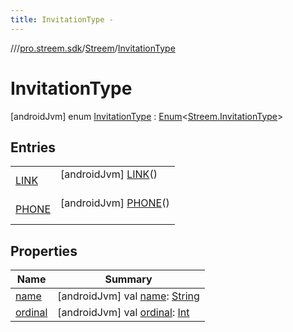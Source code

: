 ```yaml
---
title: InvitationType -
---
```

//[<root>](../../../../index.md)/[pro.streem.sdk](../../index.md)/[Streem](../index.md)/[InvitationType](index.md)



# InvitationType  
 [androidJvm] enum [InvitationType](index.md) : [Enum](https://kotlinlang.org/api/latest/jvm/stdlib/kotlin/-enum/index.html)<[Streem.InvitationType](index.md)>    


## Entries  
  
| | |
|---|---|
| <a name="pro.streem.sdk/Streem.InvitationType.LINK///PointingToDeclaration/"></a>[LINK](-l-i-n-k/index.md)| <a name="pro.streem.sdk/Streem.InvitationType.LINK///PointingToDeclaration/"></a> [androidJvm] [LINK](-l-i-n-k/index.md)()  <br>   <br>|
| <a name="pro.streem.sdk/Streem.InvitationType.PHONE///PointingToDeclaration/"></a>[PHONE](-p-h-o-n-e/index.md)| <a name="pro.streem.sdk/Streem.InvitationType.PHONE///PointingToDeclaration/"></a> [androidJvm] [PHONE](-p-h-o-n-e/index.md)()  <br>   <br>|


## Properties  
  
|  Name |  Summary | 
|---|---|
| <a name="pro.streem.sdk/Streem.InvitationType/name/#/PointingToDeclaration/"></a>[name](index.md#%5Bpro.streem.sdk%2FStreem.InvitationType%2Fname%2F%23%2FPointingToDeclaration%2F%5D%2FProperties%2F-1134451956)| <a name="pro.streem.sdk/Streem.InvitationType/name/#/PointingToDeclaration/"></a> [androidJvm] val [name](index.md#%5Bpro.streem.sdk%2FStreem.InvitationType%2Fname%2F%23%2FPointingToDeclaration%2F%5D%2FProperties%2F-1134451956): [String](https://kotlinlang.org/api/latest/jvm/stdlib/kotlin/-string/index.html)   <br>|
| <a name="pro.streem.sdk/Streem.InvitationType/ordinal/#/PointingToDeclaration/"></a>[ordinal](index.md#%5Bpro.streem.sdk%2FStreem.InvitationType%2Fordinal%2F%23%2FPointingToDeclaration%2F%5D%2FProperties%2F-1134451956)| <a name="pro.streem.sdk/Streem.InvitationType/ordinal/#/PointingToDeclaration/"></a> [androidJvm] val [ordinal](index.md#%5Bpro.streem.sdk%2FStreem.InvitationType%2Fordinal%2F%23%2FPointingToDeclaration%2F%5D%2FProperties%2F-1134451956): [Int](https://kotlinlang.org/api/latest/jvm/stdlib/kotlin/-int/index.html)   <br>|

